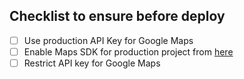 ## Checklist to ensure before deploy

- [ ] Use production API Key for Google Maps
- [ ] Enable Maps SDK for production project from [here](https://console.developers.google.com/apis/library/maps-android-backend.googleapis.com)
- [ ] Restrict API key for Google Maps
